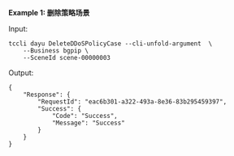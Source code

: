 **Example 1: 删除策略场景**



Input: 

```
tccli dayu DeleteDDoSPolicyCase --cli-unfold-argument  \
    --Business bgpip \
    --SceneId scene-00000003
```

Output: 
```
{
    "Response": {
        "RequestId": "eac6b301-a322-493a-8e36-83b295459397",
        "Success": {
            "Code": "Success",
            "Message": "Success"
        }
    }
}
```

